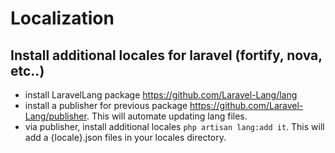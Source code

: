 # Localization

## Install additional locales for laravel (fortify, nova, etc..)
- install LaravelLang package https://github.com/Laravel-Lang/lang
- install a publisher for previous package https://github.com/Laravel-Lang/publisher. This will automate updating lang files.
- via publisher, install additional locales `php artisan lang:add it`. This will add a {locale}.json files in your locales directory. 
